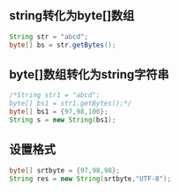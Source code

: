 
## string转化为byte[]数组
```java
String str = "abcd";
byte[] bs = str.getBytes();
```

## byte[]数组转化为string字符串
```java
/*String str1 = "abcd";
byte[] bs1 = str1.getBytes();*/
byte[] bs1 = {97,98,100};
String s = new String(bs1);
```
## 设置格式
```java
byte[] srtbyte = {97,98,98};
String res = new String(srtbyte,"UTF-8");	

